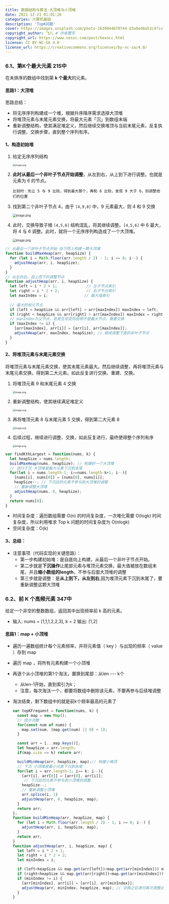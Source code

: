 ```yaml
---
title: 数据结构与算法-大顶堆与小顶堆
date: 2021-12-21 01:01:20
categories: 计算机基础
description: 'TopK问题'
cover: https://images.unsplash.com/photo-1639044678744-d3a0ed8a53c4?ixlib=rb-1.2.1&ixid=MnwxMjA3fDB8MHx0b3BpYy1mZWVkfDJ8aG1lbnZRaFVteE18fGVufDB8fHx8&auto=format&fit=crop&w=500&q=60
copyright_author: 飞儿 # 作者覆写
copyright_url: https://www.nesxc.com/post/hexocc.html 
license: CC BY-NC-SA 4.0
license_url: https://creativecommons.org/licenses/by-nc-sa/4.0/
---
```


### 6.1、第K个最大元素       215中 ###

在未排序的数组中找到第 **k 个最大**的元素。

#### 思路1：大顶堆 ####

思路总结：

* 将无序序列构建成一个堆，根据升序降序需求选择大顶堆
* 将堆顶元素与末尾元素交换，将最大元素「沉」到数组末端
* 重新调整结构，使其满足堆定义，然后继续交换堆顶与当前末尾元素，反复执行调整、交换步骤，直到整个序列有序。

#### 1、构造初始堆 ####

1. 给定无序序列结构 

   <img src="https://pic.leetcode-cn.com/1624163715-VXPhZJ-image.png" alt="image.png" style="zoom:50%;" />

2. **此时从最后一个非叶子节点开始调整**，从左到右，从上到下进行调整。也就是 元素为 6 的节点。

   ```
   比较时：先让 5 与 9 比较，得到最大那个，再和 6 比较，发现 9 大于 6，则调整他们的位置
   ```

3. 找到第二个非叶子节点 4，由于 `[4,9,8]` 中，9 元素最大，则 4 和 9 交换

   <img src="https://pic.leetcode-cn.com/1624163737-nWDnEx-image.png" alt="image.png" style="zoom: 67%;" />

4. 此时，交换导致子根 `[4,5,6]` 结构混乱，将其继续调整。`[4,5,6]` 中 6 最大，将 4 与 6 调整。此时，就将一个无序序列构造成了一个大顶堆。

   <img src="https://pic.leetcode-cn.com/1624163748-vVZNTN-image.png" alt="image.png" style="zoom: 67%;" />

```js
// 从最后一个非叶子节点开始 自下而上构建一颗大顶堆
function buildMaxHeap(arr, heapSize) {
  for (let i = Math.floor(arr.length / 2) - 1; i >= 0; i--) {
    adjustHeap(arr, i, heapSize);
  }
}
// 从左向右，自上而下的调整节点
function adjustHeap(arr, i, heapSize) {
  let left = i * 2 + 1;             // 左子节点索引
  let right = i * 2 + 2;            // 右子节点索引
  let maxIndex = i;                // 最大值索引
  
  // 最大的给父节点
  if (left < heapSize && arr[left] > arr[maxIndex]) maxIndex = left;
  if (right < heapSize && arr[right] > arr[maxIndex]) maxIndex = right;
  // maxIndex为父节点，若发生改变则说明不是最大节点，需要交换
  if (maxIndex != i) {
    [arr[maxIndex], arr[i]] = [arr[i], arr[maxIndex]];
    adjustHeap(arr, maxIndex, heapSize); // 继续调整下面的非叶子节点
  }
}
```

#### 2、将堆顶元素与末尾元素交换 ####

将堆顶元素与末尾元素交换，使其末尾元素最大。然后继续调整，再将堆顶元素与末尾元素交换，得到第二大元素。如此反复进行交换、重建、交换。

1. 将堆顶元素 9 和末尾元素 4 交换

   <img src="https://pic.leetcode-cn.com/1624163757-rooMsP-image.png" alt="image.png" style="zoom:50%;" />

2. 重新调整结构，使其继续满足堆定义

   <img src="https://pic.leetcode-cn.com/1624163766-WsYato-image.png" alt="image.png" style="zoom:50%;" />

3. 再将堆顶元素 8 与末尾元素 5 交换，得到第二大元素 8

   <img src="https://pic.leetcode-cn.com/1624163783-IhXOJT-image.png" alt="image.png" style="zoom:50%;" />

4. 后续过程，继续进行调整、交换，如此反复进行，最终使得整个序列有序


   <img src="https://pic.leetcode-cn.com/1624163793-fGUBxG-image.png" alt="image.png" style="zoom:50%;" />

```js
var findKthLargest = function(nums, k) {
  let heapSize = nums.length;
  buildMaxHeap(nums, heapSize); // 构建好一个大顶堆
  // 进行下沉 大顶堆是最大元素下沉到末尾
  for(let i = nums.length-1; i>=nums.length-k+1; i--){
    [nums[i], nums[0]] = [nums[0], nums[i]];
    heapSize--; // 下沉后的元素不参与到大顶堆的调整
    // 重新调整大顶堆
    adjustHeap(nums, 0, heapSize);
  }
  return nums[0];
}
```

* 时间复杂度：遍历数组需要 O(n) 的时间复杂度，一次堆化需要 O(logk) 时间复杂度，所以利用堆求 Top k 问题的时间复杂度为 O(nlogk)
* 空间复杂度：O(k)

#### 3、总结： ####

* 注意事项（代码实现的关键思路）：
  * 第一步构建初始堆：是自底向上构建，从最后一个非叶子节点开始。
  * 第二步就是**下沉操作**让尾部元素与堆顶元素交换，最大值被放在数组末尾，并且**缩小数组的length**，不参与后面大顶堆的调整
  * 第三步就是调整：是**从上到下，从左到右**,因为堆顶元素下沉到末尾了，要重新调整这颗大顶堆

### 6.2、前 K 个高频元素   347中   ###

给定一个非空的整数数组，返回其中出现频率前 k 高的元素。

* 输入: nums = [1,1,1,2,2,3], k = 2           输出: [1,2]

#### 思路1：map + 小顶堆 ####

* 遍历一遍数组统计每个元素频率，并将元素值（ key ）与出现的频率（ value ）存到 map 

* 遍历 map ，将所有元素构建一个小顶堆

* 再逐个从小顶堆的第1个淘汰，置换到尾部：从len --- k个

  * 从len-1开始，直到索引为k；
  * 注意，每次淘汰一个，都要将数组中删除该元素，不要再参与后续堆调整

* 淘汰结束，剩下数组中的就是前k个频率最高的元素了

  ```js
  var topKFrequent = function(nums, k) {
    const map = new Map();
    // 统计次数
    for(const num of nums) {
      map.set(num, (map.get(num) || 0) + 1);
    }
  
    const arr = [...map.keys()];
    let heapSize = arr.length;
    if(map.size <= k) return arr;
  
    buildMinHeap(arr, heapSize, map);// 构建小堆顶
    // 下沉 小顶堆是最小元素下沉到末尾
    for(let i = arr.length-1; i>= k; i--){
      [arr[i], arr[0]] = [arr[0], arr[i]];
       // 下沉后的元素不参与到小顶堆的调整
      heapSize--;
      // 重新调整小顶堆
      arr.splice(i, 1)
      adjustHeap(arr, 0, heapSize, map);
    }
    return arr;
  };
  function buildMinHeap(arr, heapSize, map) {
    for (let i = Math.floor(arr.length / 2) - 1; i >= 0; i--) {
      adjustHeap(arr, i, heapSize, map);
    }
    return arr;
  }
  function adjustHeap(arr, i, heapSize, map) {
    let left = i * 2 + 1;             
    let right = i * 2 + 2;          
    let minIndex = i;                
  
    if (left<heapSize && map.get(arr[left])<map.get(arr[minIndex])) minIndex = left;
    if (right<heapSize && map.get(arr[right])<map.get(arr[minIndex])) minIndex = right;
    if (minIndex != i) {
      [arr[minIndex], arr[i]] = [arr[i], arr[minIndex]];
      adjustHeap(arr, minIndex, heapSize, map); // 交换之后递归再次调整比较
    }
  }
  ```